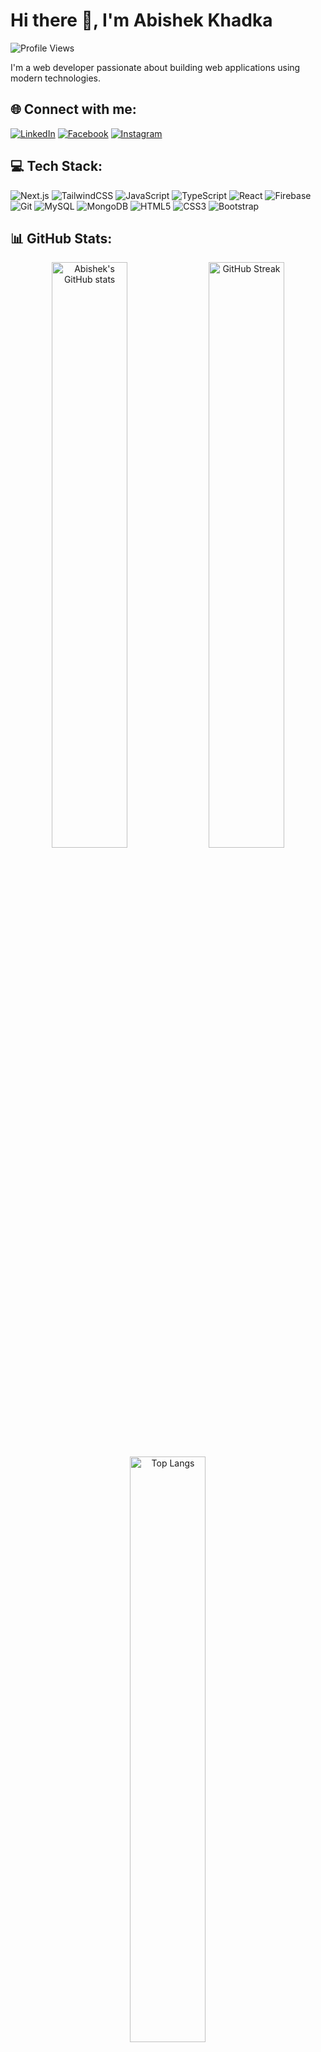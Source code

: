 # Hi there 👋, I'm Abishek Khadka

![Profile Views](https://komarev.com/ghpvc/?username=khadka27&color=blueviolet&style=flat)

I'm a web developer passionate about building web applications using modern technologies.

## 🌐 Connect with me:
[![LinkedIn](https://img.shields.io/badge/LinkedIn-0A66C2?style=for-the-badge&logo=linkedin&logoColor=white)](https://www.linkedin.com/in/abishek-khadka-804701259/)
[![Facebook](https://img.shields.io/badge/Facebook-1877F2?style=for-the-badge&logo=facebook&logoColor=white)](https://www.facebook.com/khadka27?mibextid=ZbWKwL)
[![Instagram](https://img.shields.io/badge/Instagram-E4405F?style=for-the-badge&logo=instagram&logoColor=white)](https://www.instagram.com/khadka_27?igsh=MTdlYmVhb3oyaHFheQ==)

## 💻 Tech Stack:
![Next.js](https://img.shields.io/badge/Next.js-000000?style=for-the-badge&logo=nextdotjs&logoColor=white)
![TailwindCSS](https://img.shields.io/badge/Tailwind_CSS-38B2AC?style=for-the-badge&logo=tailwind-css&logoColor=white)
![JavaScript](https://img.shields.io/badge/JavaScript-F7DF1E?style=for-the-badge&logo=javascript&logoColor=black)
![TypeScript](https://img.shields.io/badge/TypeScript-3178C6?style=for-the-badge&logo=typescript&logoColor=white)
![React](https://img.shields.io/badge/React-20232A?style=for-the-badge&logo=react&logoColor=61DAFB)
![Firebase](https://img.shields.io/badge/Firebase-FFCA28?style=for-the-badge&logo=firebase&logoColor=white)
![Git](https://img.shields.io/badge/Git-F05032?style=for-the-badge&logo=git&logoColor=white)
![MySQL](https://img.shields.io/badge/MySQL-4479A1?style=for-the-badge&logo=mysql&logoColor=white)
![MongoDB](https://img.shields.io/badge/MongoDB-4EA94B?style=for-the-badge&logo=mongodb&logoColor=white)
![HTML5](https://img.shields.io/badge/HTML5-E34F26?style=for-the-badge&logo=html5&logoColor=white)
![CSS3](https://img.shields.io/badge/CSS3-1572B6?style=for-the-badge&logo=css3&logoColor=white)
![Bootstrap](https://img.shields.io/badge/Bootstrap-7952B3?style=for-the-badge&logo=bootstrap&logoColor=white)

## 📊 GitHub Stats:
<div align="center">
  <img src="https://github-readme-stats.vercel.app/api?username=khadka27&show_icons=true&theme=dark" alt="Abishek's GitHub stats" width="49%"/>
  <img src="https://github-readme-streak-stats.herokuapp.com/?user=khadka27&theme=dark" alt="GitHub Streak" width="49%"/>
</div>
<div align="center">
  <img src="https://github-readme-stats.vercel.app/api/top-langs/?username=khadka27&layout=compact&theme=dark" alt="Top Langs" width="49%"/>
</div>

## 🚀 Projects:
- [Next.js Todo App](https://github.com/khadka27/todo-app) - A simple todo app built with Next.js and Tailwind CSS.
- [Next.js Calculator](https://github.com/khadka27/calculator) - A web calculator application with Next.js.
- [Social Media App](https://github.com/khadka27/social-media-app) - A social media application built using modern web technologies.

## ✨ Fun fact
I love exploring new technologies and applying them to real-world projects. When I'm not coding, you can find me exploring new places or playing video games.
